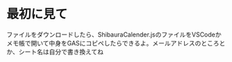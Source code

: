 # 最初に見て
ファイルをダウンロードしたら、ShibauraCalender.jsのファイルをVSCodeかメモ帳で開いて中身をGASにコピペしたらできるよ。メールアドレスのところとか、シート名は自分で書き換えてね
